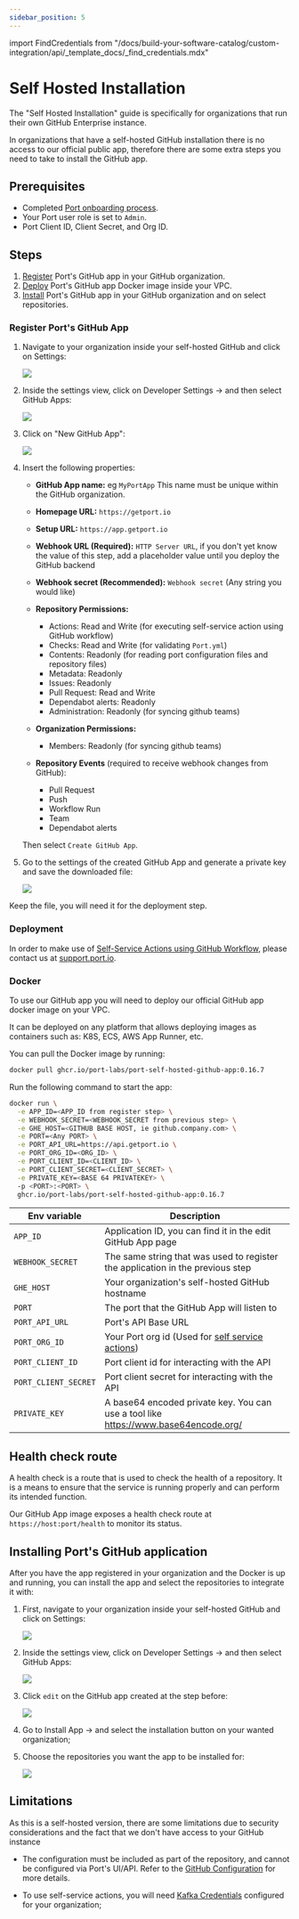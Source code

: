 ```yaml
---
sidebar_position: 5
---
```


import FindCredentials from "/docs/build-your-software-catalog/custom-integration/api/\_template_docs/\_find_credentials.mdx"

# Self Hosted Installation

The "Self Hosted Installation" guide is specifically for organizations that run their own GitHub Enterprise instance.

In organizations that have a self-hosted GitHub installation there is no access to our official public app, therefore there are some extra steps you need to take to install the GitHub app.

## Prerequisites

- Completed [Port onboarding process](https://docs.port.io/getting-started/overview).
- Your Port user role is set to `Admin`.
- Port Client ID, Client Secret, and Org ID.
  <FindCredentials/>

## Steps

1. [Register](#register-ports-github-app) Port's GitHub app in your GitHub organization.
2. [Deploy](#deployment) Port's GitHub app Docker image inside your VPC.
3. [Install](#installing-ports-github-application) Port's GitHub app in your GitHub organization and on select repositories.

### Register Port's GitHub App

1. Navigate to your organization inside your self-hosted GitHub and click on Settings:

    <img src="/img/integrations/github-app/SelfHostedOrganizaionView.png"/>

2. Inside the settings view, click on Developer Settings -> and then select GitHub Apps:

    <img src="/img/integrations/github-app/SelfHostedOrganizationSettings.png"/>

3. Click on "New GitHub App":

    <img src="/img/integrations/github-app/SelfHostedNewGitHubApp.png"/>

4. Insert the following properties:

    - **GitHub App name:** eg `MyPortApp` This name must be unique within the GitHub organization.

    - **Homepage URL:** `https://getport.io`

    - **Setup URL:** `https://app.getport.io`

    - **Webhook URL (Required):** `HTTP Server URL`, if you don't yet know the value of this step, add a placeholder value until you deploy the GitHub backend

    - **Webhook secret (Recommended):** `Webhook secret` (Any string you would like)

    - **Repository Permissions:**

      - Actions: Read and Write (for executing self-service action using GitHub workflow)
      - Checks: Read and Write (for validating `Port.yml`)
      - Contents: Readonly (for reading port configuration files and repository files)
      - Metadata: Readonly
      - Issues: Readonly
      - Pull Request: Read and Write
      - Dependabot alerts: Readonly
      - Administration: Readonly (for syncing github teams)
    - **Organization Permissions:**
      - Members: Readonly (for syncing github teams)
    - **Repository Events** (required to receive webhook changes from GitHub):
      - Pull Request
      - Push
      - Workflow Run
      - Team
      - Dependabot alerts

    Then select `Create GitHub App`.

5. Go to the settings of the created GitHub App and generate a private key and save the downloaded file:

    <img src="/img/integrations/github-app/SelfHosetdGeneratePrivayKey.png"/>

Keep the file, you will need it for the deployment step.

### Deployment

In order to make use of [Self-Service Actions using GitHub Workflow](https://docs.port.io/actions-and-automations/setup-backend/github-workflow), please contact us at [support.port.io](http://support.port.io/).

### Docker

To use our GitHub app you will need to deploy our official GitHub app docker image on your VPC.

It can be deployed on any platform that allows deploying images as containers such as: K8S, ECS, AWS App Runner, etc.

You can pull the Docker image by running:

```bash showLineNumbers
docker pull ghcr.io/port-labs/port-self-hosted-github-app:0.16.7
```

Run the following command to start the app:

```bash showLineNumbers
docker run \
  -e APP_ID=<APP_ID from register step> \
  -e WEBHOOK_SECRET=<WEBHOOK_SECRET from previous step> \
  -e GHE_HOST=<GITHUB BASE HOST, ie github.company.com> \
  -e PORT=<Any PORT> \
  -e PORT_API_URL=https://api.getport.io \
  -e PORT_ORG_ID=<ORG_ID> \
  -e PORT_CLIENT_ID=<CLIENT_ID> \
  -e PORT_CLIENT_SECRET=<CLIENT_SECRET> \
  -e PRIVATE_KEY=<BASE 64 PRIVATEKEY> \ 
  -p <PORT>:<PORT> \
  ghcr.io/port-labs/port-self-hosted-github-app:0.16.7
```

| Env variable         | Description                                                                         |
|----------------------|-------------------------------------------------------------------------------------|
| `APP_ID`             | Application ID, you can find it in the edit GitHub App page                         |
| `WEBHOOK_SECRET`     | The same string that was used to register the application in the previous step      |
| `GHE_HOST`           | Your organization's self-hosted GitHub hostname                                     |
| `PORT`               | The port that the GitHub App will listen to                                         |
| `PORT_API_URL`       | Port's API Base URL                                                                 |
| `PORT_ORG_ID`        | Your Port org id (Used for [self service actions](/actions-and-automations/setup-backend/webhook/kafka/kafka.md))                 |
| `PORT_CLIENT_ID`     | Port client id for interacting with the API                                         |
| `PORT_CLIENT_SECRET` | Port client secret for interacting with the API                                     |
| `PRIVATE_KEY`        | A base64 encoded private key. You can use a tool like https://www.base64encode.org/ |

## Health check route

A health check is a route that is used to check the health of a repository. It is a means to ensure that the service is running properly and can perform its intended function.

Our GitHub App image exposes a health check route at `https://host:port/health` to monitor its status.

## Installing Port's GitHub application

After you have the app registered in your organization and the Docker is up and running, you can install the app and select the repositories to integrate it with:

1. First, navigate to your organization inside your self-hosted GitHub and click on Settings:

    <img src="/img/integrations/github-app/SelfHostedOrganizaionView.png" />

2. Inside the settings view, click on Developer Settings -> and then select GitHub Apps:

    <img src="/img/integrations/github-app/SelfHostedOrganizationSettings.png" />

3. Click `edit` on the GitHub app created at the step before:

    <img src="/img/integrations/github-app/SelfHostedEditGitHubApp.png" />

4. Go to Install App -> and select the installation button on your wanted organization;

5. Choose the repositories you want the app to be installed for:

    <img src="/img/integrations/github-app/SelfHostedInstallationRepoSelection.png" />

## Limitations

As this is a self-hosted version, there are some limitations due to security considerations and the fact that we don't have access to your GitHub instance

- The configuration must be included as part of the repository, and cannot be configured via Port's UI/API. Refer to the [GitHub Configuration](https://docs.port.io/build-your-software-catalog/sync-data-to-catalog/git/github/?method=github#configuration) for more details.

- To use self-service actions, you will need [Kafka Credentials](/actions-and-automations/setup-backend/webhook/kafka/kafka.md) configured for your organization;
